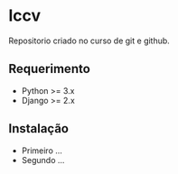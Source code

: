 # lccv
Repositorio criado no curso de git e github.

## Requerimento

* Python >= 3.x
* Django >= 2.x

## Instalação

* Primeiro ...
* Segundo ...
